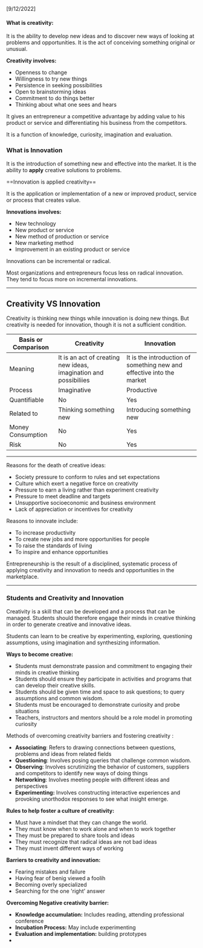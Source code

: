 
[9/12/2022]

#### What is creativity:
It is the ability to develop new ideas and to discover new ways of looking at problems and opportunities. It is the act of conceiving something original or unusual. 

**Creativity involves:**
- Openness to change
- Willingness to try new things
- Persistence in seeking possibilities
- Open to brainstorming ideas
- Commitment to do things better
- Thinking about what one sees and hears

It gives an entrepreneur a competitive advantage by adding value to his product or service and differentiating his business from the competitors.

It is a function of knowledge, curiosity, imagination and evaluation. 

### What is Innovation
It is the introduction of something new and effective into the market. It is the ability to **apply** creative solutions to problems.

==Innovation is applied creativity==

It is the application or implementation of a new or improved product, service or process that creates value. 

**Innovations involves:**
- New technology
- New product or service
- New method of production or service
- New marketing method
- Improvement in an existing product or service

Innovations can be incremental or radical. 

Most organizations and entrepreneurs focus less on radical innovation. They tend to focus more on incremental innovations. 

---

## Creativity VS Innovation

Creativity is thinking new things while innovation is doing new things. But creativity is needed for innovation, though it is not a sufficient condition. 

Basis or Comparison| Creativity | Innovation
---|---|---
Meaning| It is an act of creating new ideas, imagination and possibiliies | It is the introduction of something new and effective into the market
Process|Imaginative|Productive
Quantifiable|No|Yes
Related to| Thinking something new| Introducing something new
Money Consumption|No|Yes
Risk|No|Yes


---

Reasons for the death of creative ideas:
- Society pressure to conform to rules and set expectations
- Culture which exert a negative force on creativity
- Pressure to earn a living rather than experiment creativity
- Pressure to meet deadline and targets
- Unsupportive socioeconomic and business environment
- Lack of appreciation or incentives for creativity

Reasons to innovate include:
- To increase productivity
- To create new jobs and more opportunities for people
- To raise the standards of living
- To inspire and enhance opportunities

Entrepreneurship is the result of a disciplined, systematic process of applying creativity and innovation to needs and opportunities in the marketplace. 

---
### Students and Creativity and Innovation

Creativity is a skill that can be developed and a process that can be managed. Students should therefore engage their minds in creative thinking in order to generate creative and innovative ideas. 

Students can learn to be creative by experimenting, exploring, questioning assumptions, using imagination and synthesizing information. 

**Ways to become creative:**
- Students must demonstrate passion and commitment to engaging their minds in creative thinking
- Students should ensure they participate in activities and programs that can develop their creative skills.
- Students should be given time and space to ask questions; to query assumptions and common wisdom. 
- Students must be encouraged to demonstrate curiosity and probe situations
- Teachers, instructors and mentors should be a role model in promoting curiosity

Methods of overcoming creativity barriers and fostering creativity :
- **Associating**: Refers to drawing connections between questions, problems and ideas from related fields
- **Questioning**: Involves posing queries that challenge common wisdom.
- **Observing**: Involves scrutinizing the behavior of customers, suppliers and competitors to identify new ways of doing things
- **Networking**: Involves meeting people with different ideas and perspectives
- **Experimenting:** Involves constructing interactive experiences and provoking unorthodox responses to see what insight emerge.

**Rules to help foster a culture of creativity:**
- Must have a mindset that they can change the world.
- They must know when to work alone and when to work together
- They must be prepared to share tools and ideas
- They must recognize that radical ideas are not bad ideas
- They must invent different ways of working

**Barriers to creativity and innovation:**
- Fearing mistakes and failure
- Having fear of benig viewed a foolih
- Becoming overly specialized
- Searching for the one 'right' answer

**Overcoming Negative creativity barrier:**
- **Knowledge accumulation:** Includes reading, attending professional conference
- **Incubation Process:** May include experimenting
- **Evaluation and  implementation:** building prototypes
- 